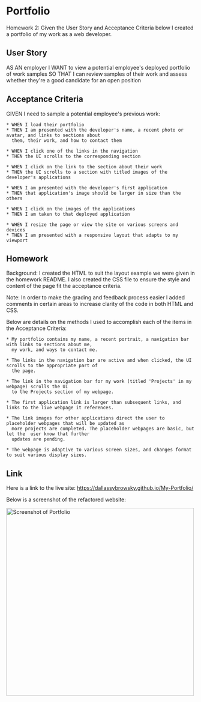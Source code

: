 # Portfolio
Homework 2: Given the User Story and Acceptance Criteria below I created a portfolio of my work as a web developer. 

## User Story

AS AN employer
I WANT to view a potential employee's deployed portfolio of work samples
SO THAT I can review samples of their work and assess whether they're a good candidate for an open position

## Acceptance Criteria

GIVEN I need to sample a potential employee's previous work:

    * WHEN I load their portfolio
    * THEN I am presented with the developer's name, a recent photo or avatar, and links to sections about 
      them, their work, and how to contact them

    * WHEN I click one of the links in the navigation
    * THEN the UI scrolls to the corresponding section

    * WHEN I click on the link to the section about their work
    * THEN the UI scrolls to a section with titled images of the developer's applications

    * WHEN I am presented with the developer's first application
    * THEN that application's image should be larger in size than the others

    * WHEN I click on the images of the applications
    * THEN I am taken to that deployed application

    * WHEN I resize the page or view the site on various screens and devices
    * THEN I am presented with a responsive layout that adapts to my viewport

## Homework
Background:  I created the HTML to suit the layout example we were given in the homework README. I also created the CSS file to ensure the style and content of the page fit the acceptance criteria.

Note: In order to make the grading and feedback process easier I added comments in certain areas to increase clarity of the code in both HTML and CSS. 

Below are details on the methods I used to accomplish each of the items in the Acceptance Criteria:

    * My portfolio contains my name, a recent portrait, a navigation bar with links to sections about me, 
      my work, and ways to contact me.

    * The links in the navigation bar are active and when clicked, the UI scrolls to the appropriate part of 
      the page.

    * The link in the navigation bar for my work (titled 'Projects' in my webpage) scrolls the UI
      to the Projects section of my webpage.

    * The first application link is larger than subsequent links, and links to the live webpage it references.

    * The link images for other applications direct the user to placeholder webpages that will be updated as 
      more projects are completed. The placeholder webpages are basic, but let the  user know that further 
      updates are pending.

    * The webpage is adaptive to various screen sizes, and changes format to suit various display sizes. 

## Link
Here is a link to the live site: https://dallassybrowsky.github.io/My-Portfolio/

Below is a screenshot of the refactored website:

<img width="500" src="./assets/images/DSybrPortfolio.png" alt="Screenshot of Portfolio">